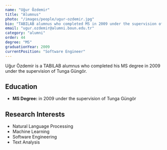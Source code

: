 ```yaml
---
name: "Uğur Özdemir"
title: "Alumnus"
photo: "/images/people/ugur-ozdemir.jpg"
bio: "TABILAB alumnus who completed MS in 2009 under the supervision of Tunga Güngör."
email: "ugur.ozdemir@alumni.boun.edu.tr"
category: "alumni"
order: 44
degree: "MS"
graduationYear: 2009
currentPosition: "Software Engineer"
---
```


Uğur Özdemir is a TABILAB alumnus who completed his MS degree in 2009 under the supervision of Tunga Güngör.

## Education

- **MS Degree:** in 2009 under the supervision of Tunga Güngör

## Research Interests

- Natural Language Processing
- Machine Learning
- Software Engineering
- Text Analysis 
